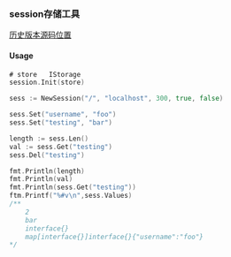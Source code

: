### session存储工具

[历史版本源码位置](https://github.com/kasiss-liu/go-tools/tree/master/sessions)

#### Usage

```go
# store   IStorage
session.Init(store)

sess := NewSession("/", "localhost", 300, true, false)

sess.Set("username", "foo")
sess.Set("testing", "bar")

length := sess.Len()
val := sess.Get("testing")
sess.Del("testing")

fmt.Println(length)
fmt.Println(val)
fmt.Println(sess.Get("testing"))
ftm.Printf("%#v\n",sess.Values)
/**
    2
    bar
    interface{}
    map[interface{}]interface{}{"username":"foo"}
*/

```

